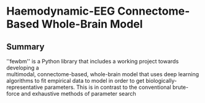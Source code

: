 Haemodynamic-EEG Connectome-Based Whole-Brain Model
===================================================

Summary
-------

''fewbm'' is a Python library that includes a working project towards developing a  
multimodal, connectome-based, whole-brain model that uses deep learning algorithms
to fit empirical data to model in order to get biologically-representative 
parameters. This is in contrast to the conventional brute-force and exhaustive 
methods of parameter search

